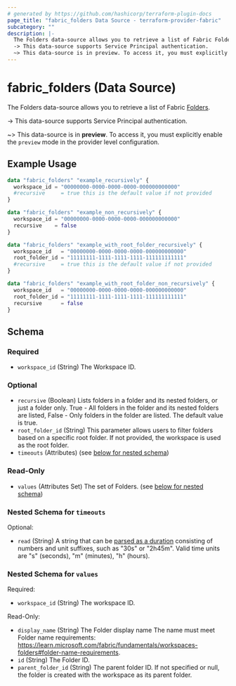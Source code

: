 ```yaml
---
# generated by https://github.com/hashicorp/terraform-plugin-docs
page_title: "fabric_folders Data Source - terraform-provider-fabric"
subcategory: ""
description: |-
  The Folders data-source allows you to retrieve a list of Fabric Folders https://learn.microsoft.com/fabric/fundamentals/workspaces-folders.
  -> This data-source supports Service Principal authentication.
  ~> This data-source is in preview. To access it, you must explicitly enable the preview mode in the provider level configuration.
---
```


# fabric_folders (Data Source)

The Folders data-source allows you to retrieve a list of Fabric [Folders](https://learn.microsoft.com/fabric/fundamentals/workspaces-folders).

-> This data-source supports Service Principal authentication.

~> This data-source is in **preview**. To access it, you must explicitly enable the `preview` mode in the provider level configuration.

## Example Usage

```terraform
data "fabric_folders" "example_recursively" {
  workspace_id = "00000000-0000-0000-0000-000000000000"
  #recursive     = true this is the default value if not provided
}

data "fabric_folders" "example_non_recursively" {
  workspace_id = "00000000-0000-0000-0000-000000000000"
  recursive    = false
}

data "fabric_folders" "example_with_root_folder_recursively" {
  workspace_id   = "00000000-0000-0000-0000-000000000000"
  root_folder_id = "11111111-1111-1111-1111-111111111111"
  #recursive     = true this is the default value if not provided
}

data "fabric_folders" "example_with_root_folder_non_recursively" {
  workspace_id   = "00000000-0000-0000-0000-000000000000"
  root_folder_id = "11111111-1111-1111-1111-111111111111"
  recursive      = false
}
```

<!-- schema generated by tfplugindocs -->
## Schema

### Required

- `workspace_id` (String) The Workspace ID.

### Optional

- `recursive` (Boolean) Lists folders in a folder and its nested folders, or just a folder only. True - All folders in the folder and its nested folders are listed, False - Only folders in the folder are listed. The default value is true.
- `root_folder_id` (String) This parameter allows users to filter folders based on a specific root folder. If not provided, the workspace is used as the root folder.
- `timeouts` (Attributes) (see [below for nested schema](#nestedatt--timeouts))

### Read-Only

- `values` (Attributes Set) The set of Folders. (see [below for nested schema](#nestedatt--values))

<a id="nestedatt--timeouts"></a>

### Nested Schema for `timeouts`

Optional:

- `read` (String) A string that can be [parsed as a duration](https://pkg.go.dev/time#ParseDuration) consisting of numbers and unit suffixes, such as "30s" or "2h45m". Valid time units are "s" (seconds), "m" (minutes), "h" (hours).

<a id="nestedatt--values"></a>

### Nested Schema for `values`

Required:

- `workspace_id` (String) The workspace ID.

Read-Only:

- `display_name` (String) The Folder display name The name must meet Folder name requirements: <https://learn.microsoft.com/fabric/fundamentals/workspaces-folders#folder-name-requirements>.
- `id` (String) The Folder ID.
- `parent_folder_id` (String) The parent folder ID. If not specified or null, the folder is created with the workspace as its parent folder.
